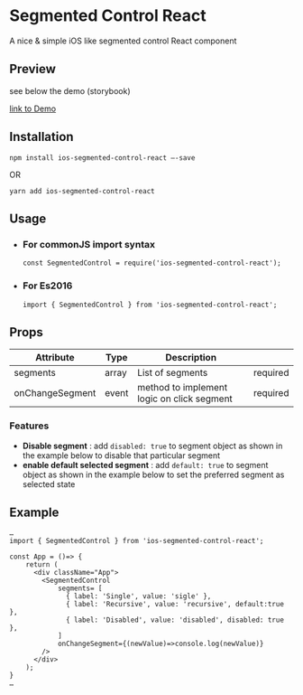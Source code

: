 # Segmented Control React

A nice & simple iOS like segmented control React component

## Preview

see below the demo (storybook)

[link to Demo](https://ios-segmented-control-react-storybook.vercel.app)

## Installation

`npm install ios-segmented-control-react —-save`

OR

`yarn add ios-segmented-control-react`

## Usage

- ### For commonJS import syntax

  `const SegmentedControl = require('ios-segmented-control-react');`

- ### For Es2016
  `import { SegmentedControl } from 'ios-segmented-control-react';`

## Props

| Attribute       | Type  | Description                                |          |
| --------------- | ----- | ------------------------------------------ | -------- |
| segments        | array | List of segments                           | required |
| onChangeSegment | event | method to implement logic on click segment | required |

### Features

- **Disable segment** : add `disabled: true` to segment object as shown in the example below to disable that particular segment
- **enable default selected segment** : add `default: true` to segment object as shown in the example below to set the preferred segment as selected state

## Example

```
…
import { SegmentedControl } from 'ios-segmented-control-react';

const App = ()=> {
    return (
      <div className="App">
        <SegmentedControl
            segments= [
              { label: 'Single', value: 'sigle' },
              { label: 'Recursive', value: 'recursive', default:true },
              { label: 'Disabled', value: 'disabled', disabled: true },
            ]
            onChangeSegment={(newValue)=>console.log(newValue)}
        />
      </div>
    );
}
…
```
